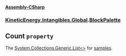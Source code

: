#### [Assembly-CSharp](./Assembly-CSharp.md 'Assembly-CSharp')
### [KineticEnergy.Intangibles.Global](./Assembly-CSharp.md#KineticEnergy-Intangibles-Global 'KineticEnergy.Intangibles.Global').[BlockPalette](./KineticEnergy-Intangibles-Global-BlockPalette.md 'KineticEnergy.Intangibles.Global.BlockPalette')
## Count `property`
The [System.Collections.Generic.List&lt;&gt;](https://docs.microsoft.com/en-us/dotnet/api/System.Collections.Generic.List-1.Count 'System.Collections.Generic.List&lt;&gt;') for [samples](./KineticEnergy-Intangibles-Global-BlockPalette-samples.md 'KineticEnergy.Intangibles.Global.BlockPalette.samples').
